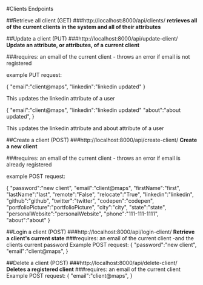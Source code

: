 #Clients Endpoints

##Retrieve all client (GET)
###http://localhost:8000/api/clients/
__retrieves all of the current clients in the system and all of their attributes__

##Update a client (PUT)
###http://localhost:8000/api/update-client/
__Update an attribute, or attributes, of a current client__

###requires: an email of the current client - throws an error if email is not registered

example PUT request:

{
    "email":"client@maps",
    "linkedin":"linkedin updated"
}

This updates the linkedin attribute of a user

{
    "email":"client@maps",
    "linkedin":"linkedin updated"
    "about":"about updated",
}

This updates the linkedin attribute and about attribute of a user 


##Create a client (POST)
###http://localhost:8000/api/create-client/
__Create a new client__

###requires: an email of the current client - throws an error if email is already registered

example POST request:

  {
      "password":"new client",
      "email":"client@maps",
      "firstName":"first",
      "lastName":"last",
      "remote":"False",
      "relocate":"True",
      "linkedin":"linkedin",
      "github":"github",
      "twitter":"twitter",
      "codepen":"codepen",
      "portfolioPicture":"portfolioPicture",
      "city":"city",
      "state":"state",
      "personalWebsite":"personalWebsite",
      "phone":"111-111-1111",
      "about":"about"
  }

##Login a client (POST)
###http://localhost:8000/api/login-client/
__Retrieve a client's current state__
###requires: an email of the current client -and the clients current password
Example POST request:
{
    "password":"new client",
    "email":"client@maps",
}

##Delete a client (POST)
###http://localhost:8000/api/delete-client/
__Deletes a registered client__
###requires: an email of the current client 
Example POST request:
{
    "email":"client@maps",
}
